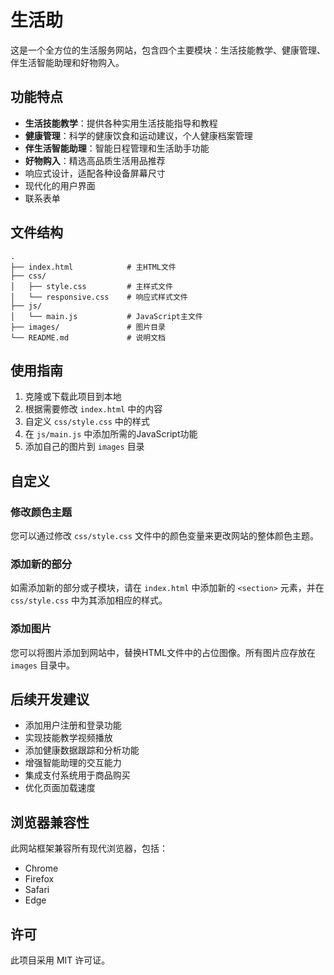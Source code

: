 # 生活助

这是一个全方位的生活服务网站，包含四个主要模块：生活技能教学、健康管理、伴生活智能助理和好物购入。

## 功能特点

- **生活技能教学**：提供各种实用生活技能指导和教程
- **健康管理**：科学的健康饮食和运动建议，个人健康档案管理
- **伴生活智能助理**：智能日程管理和生活助手功能
- **好物购入**：精选高品质生活用品推荐
- 响应式设计，适配各种设备屏幕尺寸
- 现代化的用户界面
- 联系表单

## 文件结构

```
.
├── index.html            # 主HTML文件
├── css/
│   ├── style.css         # 主样式文件
│   └── responsive.css    # 响应式样式文件
├── js/
│   └── main.js           # JavaScript主文件
├── images/               # 图片目录
└── README.md             # 说明文档
```

## 使用指南

1. 克隆或下载此项目到本地
2. 根据需要修改 `index.html` 中的内容
3. 自定义 `css/style.css` 中的样式
4. 在 `js/main.js` 中添加所需的JavaScript功能
5. 添加自己的图片到 `images` 目录

## 自定义

### 修改颜色主题

您可以通过修改 `css/style.css` 文件中的颜色变量来更改网站的整体颜色主题。

### 添加新的部分

如需添加新的部分或子模块，请在 `index.html` 中添加新的 `<section>` 元素，并在 `css/style.css` 中为其添加相应的样式。

### 添加图片

您可以将图片添加到网站中，替换HTML文件中的占位图像。所有图片应存放在 `images` 目录中。

## 后续开发建议

- 添加用户注册和登录功能
- 实现技能教学视频播放
- 添加健康数据跟踪和分析功能
- 增强智能助理的交互能力
- 集成支付系统用于商品购买
- 优化页面加载速度

## 浏览器兼容性

此网站框架兼容所有现代浏览器，包括：

- Chrome
- Firefox
- Safari
- Edge

## 许可

此项目采用 MIT 许可证。 